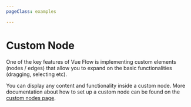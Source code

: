 ```yaml
---
pageClass: examples

---
```


# Custom Node

One of the key features of Vue Flow is implementing custom elements (nodes / edges) that allow you to expand on the basic functionalities (dragging, selecting etc).

You can display any content and functionality inside a custom node. More documentation about how to set
up a custom node can be found on the [custom nodes page](/guide/node.html#custom-nodes).

<div class="mt-6">
  <client-only>
    <Suspense>
      <Repl example="customNode"></Repl>
    </Suspense>
  </client-only>
</div>
